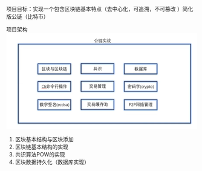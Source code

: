 项目目标：实现一个包含区块链基本特点（去中心化，可追溯，不可篡改 ）简化版公链（比特币）

项目架构![img.png](img.png) 

1. 区块基本结构与区块添加
2. 区块链基本结构的实现
3. 共识算法POW的实现
4. 区块数据持久化（数据库实现）